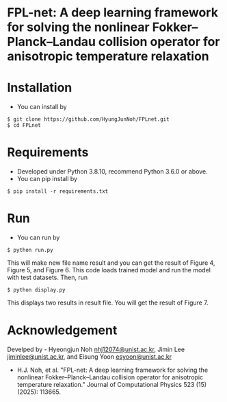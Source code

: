 # FPL-net: A deep learning framework for solving the nonlinear Fokker–Planck–Landau collision operator for anisotropic temperature relaxation

# Installation
- You can install by
```
$ git clone https://github.com/HyungJunNoh/FPLnet.git
$ cd FPLnet
```

# Requirements
- Developed under Python 3.8.10, recommend Python 3.6.0 or above. 
- You can pip install by
```
$ pip install -r requirements.txt
```

# Run
- You can run by
```
$ python run.py
```
This will make new file name result and you can get the result of Figure 4, Figure 5, and Figure 6.
This code loads trained model and run the model with test datasets.
Then, run
```
$ python display.py
```
This displays two results in result file. You will get the result of Figure 7.

# Acknowledgement
 Develped by -
 Hyeongjun Noh nhj12074@unist.ac.kr, Jimin Lee jiminlee@unist.ac.kr, and Eisung Yoon esyoon@unist.ac.kr
 * H.J. Noh, et al. "FPL-net: A deep learning framework for solving the nonlinear Fokker–Planck–Landau collision operator for anisotropic temperature relaxation." Journal of Computational Physics 523 (15) (2025): 113665.
